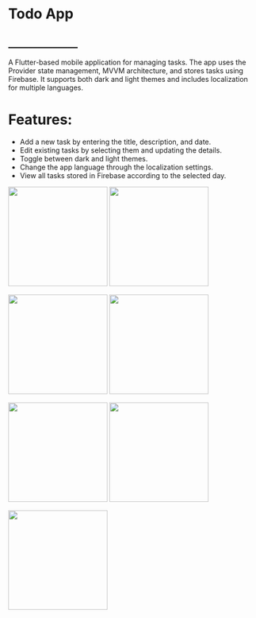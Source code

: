 # Todo App

## ______________

A Flutter-based mobile application for managing tasks. The app uses the Provider state management, MVVM architecture, and stores tasks using Firebase. It supports both dark and light themes and includes localization for multiple languages.
# Features:
- Add a new task by entering the title, description, and date.
- Edit existing tasks by selecting them and updating the details.
- Toggle between dark and light themes.
- Change the app language through the localization settings.
- View all tasks stored in Firebase according to the selected day.

<p float="left">
  <img src="https://github.com/omarayman01/FurniMove/assets/119811339/0b87c69b-fff7-420d-ab7c-f83f0a556c8e" width="200" />
  <img src="https://github.com/omarayman01/FurniMove/assets/119811339/0a9c9fc5-5e1d-49c7-922e-94dfb7b6577e" width="200" />
</p>
<p float="left">
  <img src="https://github.com/omarayman01/FurniMove/assets/119811339/fb914722-d42c-4fa8-a709-e3be184b98b5" width="200" />
  <img src="https://github.com/omarayman01/FurniMove/assets/119811339/f42bebfc-1d2f-4434-966d-8e640e2cbfe6" width="200" />
</p>
<p float="left">
  <img src="https://github.com/omarayman01/FurniMove/assets/119811339/e8214633-8fd4-4bb4-ba6b-544ea4545337" width="200" />
  <img src="https://github.com/omarayman01/FurniMove/assets/119811339/2bf62241-5a80-46ac-ab0a-8e21bfb3507c" width="200" />
</p>
<p float="left">
  <img src="https://github.com/omarayman01/FurniMove/assets/119811339/e21f8879-03d7-43f3-b12a-fda054581900" width="200" />
</p>
